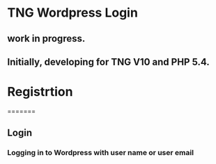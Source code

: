 # TNG Wordpress Login 
## work in progress. 
## Initially, developing for  TNG V10 and PHP 5.4.

# Registrtion
=======
## Login
### Logging in to Wordpress with user name or user email 



